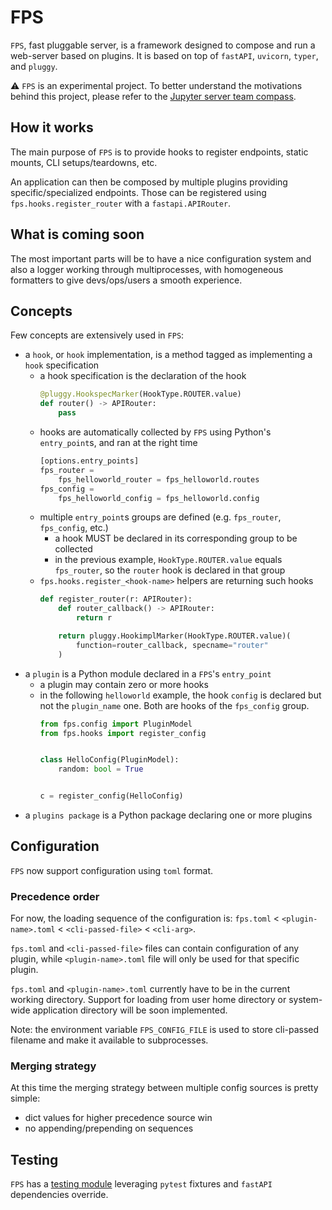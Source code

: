 # FPS

`FPS`, fast pluggable server, is a framework designed to compose and run a web-server based on plugins.
It is based on top of `fastAPI`, `uvicorn`, `typer`, and `pluggy`.

 :warning: `FPS` is an experimental project. To better understand the motivations behind this project, please refer to the [Jupyter server team compass](https://github.com/jupyter-server/team-compass/issues/11).

## How it works

The main purpose of `FPS` is to provide hooks to register endpoints, static mounts, CLI setups/teardowns, etc.

An application can then be composed by multiple plugins providing specific/specialized endpoints. Those can be registered using `fps.hooks.register_router` with a `fastapi.APIRouter`.


## What is coming soon

The most important parts will be to have a nice configuration system and also a logger working through multiprocesses, with homogeneous formatters to give devs/ops/users a smooth experience.

## Concepts

Few concepts are extensively used in `FPS`:
- a `hook`, or `hook` implementation, is a method tagged as implementing a `hook` specification
  - a hook specification is the declaration of the hook
    ```python
    @pluggy.HookspecMarker(HookType.ROUTER.value)
    def router() -> APIRouter:
        pass
    ```
  - hooks are automatically collected by `FPS` using Python's `entry_point`s, and ran at the right time
    ```python
    [options.entry_points]
    fps_router =
        fps_helloworld_router = fps_helloworld.routes
    fps_config =
        fps_helloworld_config = fps_helloworld.config
    ```
  - multiple `entry_point`s groups are defined (e.g. `fps_router`, `fps_config`, etc.)
    - a hook MUST be declared in its corresponding group to be collected
    - in the previous example, `HookType.ROUTER.value` equals `fps_router`, so the `router` hook is declared in that group
  - `fps.hooks.register_<hook-name>` helpers are returning such hooks
    ```python
    def register_router(r: APIRouter):
        def router_callback() -> APIRouter:
            return r

        return pluggy.HookimplMarker(HookType.ROUTER.value)(
            function=router_callback, specname="router"
        )
    ```
- a `plugin` is a Python module declared in a `FPS`'s `entry_point`
  - a plugin may contain zero or more hooks
  - in the following `helloworld` example, the hook `config` is declared but not the `plugin_name` one. Both are hooks of the `fps_config` group.
    ```python
    from fps.config import PluginModel
    from fps.hooks import register_config


    class HelloConfig(PluginModel):
        random: bool = True


    c = register_config(HelloConfig)
    ```
- a `plugins package` is a Python package declaring one or more plugins


## Configuration

`FPS` now support configuration using `toml` format.

### Precedence order

For now, the loading sequence of the configuration is: `fps.toml` < `<plugin-name>.toml` < `<cli-passed-file>` < `<cli-arg>`.

`fps.toml` and `<cli-passed-file>` files can contain configuration of any plugin, while `<plugin-name>.toml` file 
will only be used for that specific plugin.

`fps.toml` and `<plugin-name>.toml` currently have to be in the current working directory. Support for loading from user home
directory or system-wide application directory will be soon implemented.

Note: the environment variable `FPS_CONFIG_FILE` is used to store cli-passed filename and make it available to subprocesses.

### Merging strategy

At this time the merging strategy between multiple config sources is pretty simple:
- dict values for higher precedence source win
- no appending/prepending on sequences


## Testing

`FPS` has a [testing module](fps/testing/README.md) leveraging `pytest` fixtures and `fastAPI` dependencies override.
